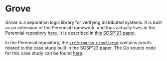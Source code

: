 # Grove

Grove is a separation logic library for verifying distributed systems. It is
built as an extension of the Perennial framework, and thus actually lives in the
Perennial repository [here](https://github.com/mit-pdos/perennial). It is
described in [this SOSP'23 paper](https://people.csail.mit.edu/upamanyu/sharma-grove.pdf).

In the Perennial repository, the
[`src/program_proof/vrsm`](https://github.com/mit-pdos/perennial/tree/master/src/program_proof/vrsm)
contains proofs related to the case study built in the SOSP'23 paper.  The Go
source code for this case study can be found
[here](https://github.com/mit-pdos/gokv).
